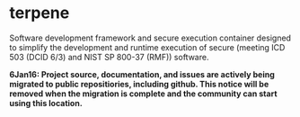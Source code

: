 # terpene
Software development framework and secure execution container designed to 
simplify the development and runtime execution of secure 
(meeting ICD 503 (DCID 6/3) and NIST SP 800-37 (RMF)) software. 

**6Jan16: Project source, documentation, and issues are actively being migrated to public repositiories, including github. This notice will be removed when the migration is complete and the community can start using this location.**

